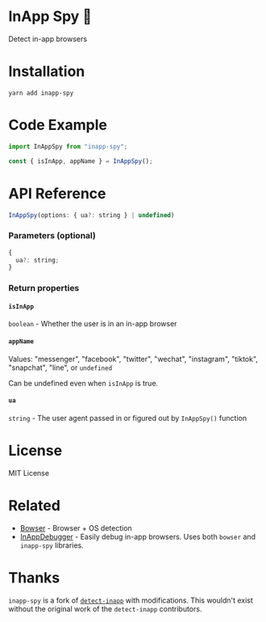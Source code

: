 # InApp Spy 🔎

Detect in-app browsers

<!-- TODO: BADGING -->

# Installation

`yarn add inapp-spy`

# Code Example

```js
import InAppSpy from "inapp-spy";

const { isInApp, appName } = InAppSpy();
```

# API Reference

```js
InAppSpy(options: { ua?: string } | undefined)
```

### Parameters (optional)

```js
{
  ua?: string;
}
```

### Return properties

#### `isInApp`

`boolean` - Whether the user is in an in-app browser

#### `appName`

Values: "messenger", "facebook", "twitter", "wechat", "instagram", "tiktok", "snapchat", "line", or `undefined`

Can be undefined even when `isInApp` is true.

#### `ua`

`string` - The user agent passed in or figured out by `InAppSpy()` function

# License

MIT License

# Related

- [Bowser](https://github.com/bowser-js/bowser) - Browser + OS detection
- [InAppDebugger](https://inappdebugger.com) - Easily debug in-app browsers. Uses both `bowser` and `inapp-spy` libraries.

# Thanks

`inapp-spy` is a fork of [`detect-inapp`](https://github.com/f2etw/detect-inapp) with modifications. This wouldn't exist without the original work of the `detect-inapp` contributors.
